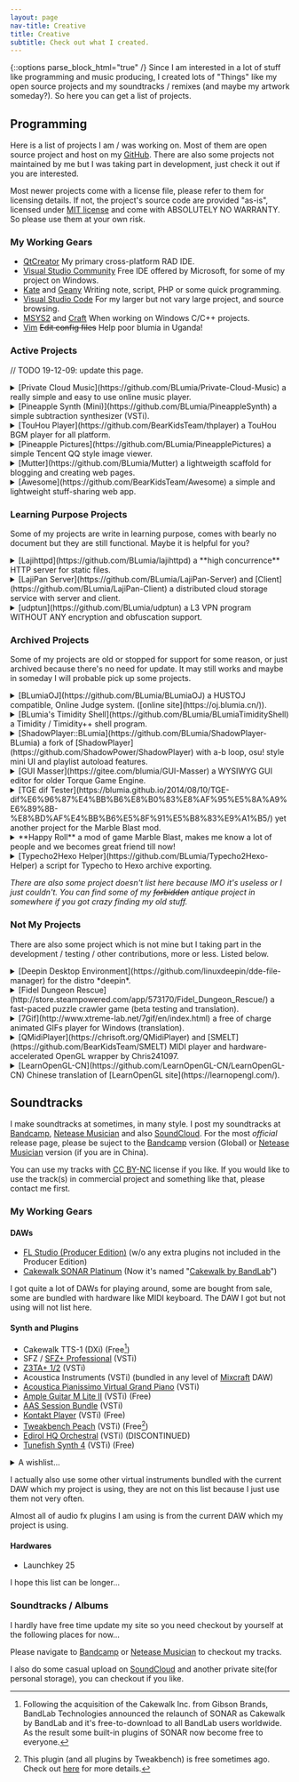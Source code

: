 ```yaml
---
layout: page
nav-title: Creative
title: Creative
subtitle: Check out what I created.
---
```

{::options parse_block_html="true" /}
Since I am interested in a lot of stuff like programming and music producing, I created lots of "Things" like my open source projects and my soundtracks / remixes (and maybe my artwork someday?). So here you can get a list of projects.

## Programming

Here is a list of projects I am / was working on. Most of them are open source project and host on my [GitHub](https://github.com/BLumia/). There are also some projects not maintained by me but I was taking part in development, just check it out if you are interested.

Most newer projects come with a license file, please refer to them for licensing details. If not, the project's source code are provided "as-is", licensed under [MIT license](https://opensource.org/licenses/MIT) and come with ABSOLUTELY NO WARRANTY. So please use them at your own risk. 

### My Working Gears

 - [QtCreator](https://www.qt.io/download-open-source/) My primary cross-platform RAD IDE.
 - [Visual Studio Community](https://www.visualstudio.com/vs/community/) Free IDE offered by Microsoft, for some of my project on Windows.
 - [Kate](https://kate-editor.org/get-it/) and [Geany](https://www.geany.org/) Writing note, script, PHP or some quick programming.
 - [Visual Studio Code](https://code.visualstudio.com/) For my larger but not vary large project, and source browsing.
 - [MSYS2](https://www.msys2.org/) and [Craft](https://community.kde.org/Craft) When working on Windows C/C++ projects.
 - [Vim](http://www.vim.org/) ~~Edit config files~~ Help poor blumia in Uganda!

### Active Projects

// TODO 19-12-09: update this page.

<details>
<summary markdown="span">[Private Cloud Music](https://github.com/BLumia/Private-Cloud-Music) a really simple and easy to use online music player.</summary>

Private Cloud Music, short for PCM. It's a really simple and easy to use online music player, designed for quick private music hosting and sharing.

The project contains a single PHP script to provide the PCM API (Actually there is also a [Go version](https://github.com/BLumia/CloudMusicGo)) and all you need to do is upload it and your music files.

[Jxpxxzj](https://github.com/jxpxxzj) also did a react version of PCM front-end, [check it out here](https://github.com/BearKidsTeam/private-music-react).

I also wrote an [Android client](https://github.com/BLumia/PCM-Droid) for support offline listening and multi-server switching, but since I'm new to android, that android app is just.. emm.. doesn't works like what I want.
</details>
<details>
<summary markdown="span">[Pineapple Synth (Mini)](https://github.com/BLumia/PineappleSynth) a simple subtraction synthesizer (VSTi).</summary>

This is a simple subtraction synthesizer, delivered as VSTi plugin for DAWs like Cakewalk SONAR, FL Studio and etc.

Since it's just a simple synthesizer, and the project need a redesign [for some reason](https://github.com/BLumia/PineappleSynth/issues/2). Future development may comes with another new repo(omit the "mini" word from the project name). But I don't have enough time to working on this, maybe someday..
</details>
<details>
<summary markdown="span">[TouHou Player](https://github.com/BearKidsTeam/thplayer) a TouHou BGM player for all platform.</summary>

Co-op project with [Chris241097](https://github.com/chirs241097) .

This is a TouHou BGM player for all platform, with directly support for Linux, tested under my laptop (running Arch linux and Windows 10) and chris' laptop (running Gentoo).

Thanks to [thpacth/thtk](https://github.com/thpatch/thtk/), this player support all majer version (>=th07) of TouHou game. And it's possible to run under Mac but I can't test it since I never have a Mac computer.
</details>
<details>
<summary markdown="span">[Pineapple Pictures](https://github.com/BLumia/PineapplePictures) a simple Tencent QQ style image viewer.</summary>

This is a very casual project for my personal use, and it just works under both Windows and [Archlinux](https://aur.archlinux.org/packages/pineapple-pictures-git/).

The reason of this project is just because the default image viewer under Windows cannot play gif animation and the UWP version of the new image viewer start so slow and it's too fat for me. Then when this project become usable, I found it also works fine under my Arch KDE desktop and feel it way more comfortable than using Gwenview.

Since this project is not for people other than me at all, I still list it here in case someone may like it.
</details>
<details>
<summary markdown="span">[Mutter](https://github.com/BLumia/Mutter) a lightweigth scaffold for blogging and creating web pages.</summary>

Mutter is a lightweight scaffold for blogging and creating web pages. It's free and open source, and it works on any hosts which provides a PHP enviroment like LAMP, WAMP, LNMP, etc.

Mutter is created for this site which you are visiting, and designed to be portable(so no composer, no extra plugin installation required) and hackable(means if you want to use it, you need to edit the source code to fit your need).
</details>
<details>
<summary markdown="span">[Awesome](https://github.com/BearKidsTeam/Awesome) a simple and lightweight stuff-sharing web app. </summary>

Awesome is a simple and lightweight stuff-sharing web app write in django.

The original purpose is create a site for easily stuff sharing, but it's still complex than I've ever thought. Maybe you can treat this as a half-archived project.
</details>

### Learning Purpose Projects

Some of my projects are write in learning purpose, comes with bearly no document but they are still functional. Maybe it is helpful for you?

<details>
<summary markdown="span">[Lajihttpd](https://github.com/BLumia/lajihttpd) a **high concurrence** HTTP server for static files.</summary>

This project's goal is write a **high concurrence** HTTP server for static files. Refer to the repo's README file for more details.
</details>
<details>
<summary markdown="span">[LajiPan Server](https://github.com/BLumia/LajiPan-Server) and [Client](https://github.com/BLumia/LajiPan-Client) a distributed cloud storage service with server and client.</summary>

This is a distributed cloud storage service (like dropbox, BaiduPCS, etc) with server and client. Server using a [GFS-like](https://en.wikipedia.org/wiki/Google_File_System) approach to implement a distributed file system, using [Moduo](https://github.com/chenshuo/muduo) for request handling. Client built with Qt.

Nearly no document(we got a [slide](https://blumia.github.io/LajiPan-Server/), but I don't think it's useful for you) and usage for this repo. I also almost forget how to use it. Dig into the source code if you really like.
</details>
<details>
<summary markdown="span">[udptun](https://github.com/BLumia/udptun) a L3 VPN program WITHOUT ANY encryption and obfuscation support.</summary>

This is actually a L3 Virtual Private Network program WITHOUT ANY encryption and obfuscation support.

There is a blog post(Chinese) for this repo. [See here](https://www.cnblogs.com/blumia/p/Make-a-simple-udp-tunnel-program.html).
</details>

### Archived Projects

Some of my projects are old or stopped for support for some reason, or just archived because there's no need for update. It may still works and maybe in someday I will probable pick up some projects.

<details>
<summary markdown="span">[BLumiaOJ](https://github.com/BLumia/BLumiaOJ) a HUSTOJ compatible, Online Judge system. ([online site](https://oj.blumia.cn/)).</summary>

This is a HUSTOJ compatible, Online Judge system's front-end. There is also an [online site](https://oj.blumia.cn/) for testing purpose.

Actually I was planning to write a judge core to make it become a fully functional Online Judge system, but for now I think it's not necessary to reinvent the wheel. So please use HUSTOJ's judge core or write your own, refer to the repo and check out the README file for more details.
</details>
<details>
<summary markdown="span">[BLumia's Timidity Shell](https://github.com/BLumia/BLumiaTimidityShell) a Timidity / Timidity++ shell program.</summary>

This is a Timidity / Timidity++ shell program. A simple GUI program for midi playback and batch midi->wav convert with timidity. The project started at about 4 years ago, quite old. I recently fixed some bug for my friend who want to use it, but since the codebase is ugly for now, I'm not going to continue develop this program.

If you are looking for a MIDI player with soundfont support, checkout [Chris241097/QMidiPlayer](https://github.com/chirs241097/QMidiPlayer), whick can run on both Linux and Windows.
</details>
<details>
<summary markdown="span">[ShadowPlayer::BLumia](https://github.com/BLumia/ShadowPlayer-BLumia) a fork of [ShadowPlayer](https://github.com/ShadowPower/ShadowPlayer) with a-b loop, osu! style mini UI and playlist autoload features.</summary>

It's a fork of [ShadowPlayer](https://github.com/ShadowPower/ShadowPlayer) by [ShadowPower](https://github.com/ShadowPower). With a-b loop, osu! style mini UI and playlist autoload features.

At that time I upload ShadowPlayer to GitHub, I didn't know how to use git, so I uploaded some compiled stuff inside the repo. Just ignore them is okay, I am a little bit lazy to do a clean up.

Fan fact: It is an archived project, but I am still using it under Windows till now! Maybe I am the only user since ShadowPower doesn't even use his version..
</details>
<details>
<summary markdown="span">[GUI Masser](https://gitee.com/blumia/GUI-Masser) a WYSIWYG GUI editor for older Torque Game Engine.</summary>

This is a WYSIWYG GUI editor for older Torque Game Engine(now it called Torque3D, I'm not going to link it here since GUI Masser may won't work with the new engine). The main purpose is write a GUI editor for the game Marble Blast to make modding easily. I and some of my friends were creating a mod named Happy Roll at that time.
</details>
<details>
<summary markdown="span">[TGE dif Tester](https://blumia.github.io/2014/08/10/TGE-dif%E6%96%87%E4%BB%B6%E8%B0%83%E8%AF%95%E5%8A%A9%E6%89%8B-%E8%BD%AF%E4%BB%B6%E5%8F%91%E5%B8%83%E9%A1%B5/) yet another project for the Marble Blast mod.</summary>

Yet another project for the Marble Blast mod. Source code... may upload someday.
</details>
<details>
<summary markdown="span">**Happy Roll** a mod of game Marble Blast, makes me know a lot of people and we becomes great friend till now!</summary>

A mod of the game Marble Blast.

For copyright reason I can't upload the game file here since it contains the original game's binary. And it ended with beta version with severial new gameplay modes, awesome levels and soundtracks.

We may release some of the content somedays, but not now. Also, if we comes up with a really great idea for making marble rolling game, this project may be picked up somedays, and comes with a brand new game, not a mod(to avoid copyright issue).

Thanks by the mod creating and another game Ballance, I knows a lot of people and we becomes great friend till now! In someway to say it changed my life!
</details>
<details>
<summary markdown="span">[Typecho2Hexo Helper](https://github.com/BLumia/Typecho2Hexo-Helper) a script for Typecho to Hexo archive exporting.</summary>

This is a helper script for people who wants to move his archives from Typecho to Hexo. I list this repo here because it's still very useful if you want to do that.

This script will save your archives with YAML [Front-matter](https://hexo.io/docs/front-matter.html) for hexo or other blogging engine like [Jekyll](https://jekyllrb.com/) or [Mutter](https://github.com/BLumia/Mutter)!
</details>

*There are also some project doesn't list here because IMO it's useless or I just couldn't. You can find some of my ~~forbidden~~ antique project in somewhere if you got crazy finding my old stuff.*

### Not My Projects

There are also some project which is not mine but I taking part in the development / testing / other contributions, more or less. Listed below.

<details>
<summary markdown="span">[Deepin Desktop Environment](https://github.com/linuxdeepin/dde-file-manager) for the distro *deepin*.</summary>

Deepin Desktop Environment, or DDE, is a linux desktop enviroment mainly designed for the distro [Deepin](https://distrowatch.com/table.php?distribution=deepin) (be aware, this linked to the distrowatch site) but also available under Archlinux, Fedora, Gentoo and other linux distro. I used to take part in maintain DDE componments include DTK and some DDE apps like Deepin File Manager.

Actually I **was** an fulltime employee in Wuhan Deepin Technology Co.,Ltd. , and that's what I did mainly works on. I also managed to review and help merge some community patches from GitHub, but due to some internal reason, not all community patches can get merged into the main codebase...
</details>

<details>
<summary markdown="span">[Fidel Dungeon Rescue](http://store.steampowered.com/app/573170/Fidel_Dungeon_Rescue/) a fast-paced puzzle crawler game (beta testing and translation).</summary>

Fidel Dungeon Rescue is a fast-paced puzzle crawler game. I helped do beta testing and zh-CN translation.
</details>
<details>
<summary markdown="span">[7Gif](http://www.xtreme-lab.net/7gif/en/index.html) a free of charge animated GIFs player for Windows (translation).</summary>

7Gif is a free of charge, features filled, easy to use and multilanguage animated GIFs player for Windows. I helped do beta testing and zh-CN translation.
</details>
<details>
<summary markdown="span">[QMidiPlayer](https://chrisoft.org/QMidiPlayer) and [SMELT](https://github.com/BearKidsTeam/SMELT) MIDI player and hardware-accelerated OpenGL wrapper by Chris241097.</summary>

These project created by Chris241097 is quite awesome, ~~I did taking part in but just really a little work, few lines of code~~ (no longer true since my crappy code get removed during updates, but I'll still leave this project here since it's very good, and-). I write these project into this because I hope I can contribute to the project in upcoming future.
</details>
<details>
<summary markdown="span">[LearnOpenGL-CN](https://github.com/LearnOpenGL-CN/LearnOpenGL-CN) Chinese translation of [LearnOpenGL site](https://learnopengl.com/).</summary>

Chinese translation of [LearnOpenGL site](https://learnopengl.com/)

Since I am learning OpenGL before, I read the tutorial from here, and found some translation issue. To help more other people with better translation, I did join the translation group and do fix mistakes when I got free time.
</details>
 
## Soundtracks

I make soundtracks at sometimes, in many style. I post my soundtracks at [Bandcamp](https://blumia.bandcamp.com/), [Netease Musician](https://music.163.com/artist/album?id=12194546) and also [SoundCloud](https://soundcloud.com/blumia/tracks). For the most *official* release page, please be suject to the [Bandcamp](https://blumia.bandcamp.com/) version (Global) or [Netease Musician](https://music.163.com/artist/album?id=12194546) version (if you are in China).

You can use my tracks with [CC BY-NC](https://creativecommons.org/licenses/by-nc/3.0/) license if you like. If you would like to use the track(s) in commercial project and something like that, please contact me first.

### My Working Gears

#### DAWs

 - [FL Studio (Producer Edition)](https://www.image-line.com/flstudio/) (w/o any extra plugins not included in the Producer Edition)
 - [Cakewalk SONAR Platinum](http://www.cakewalk.com/Products/SONAR) (Now it's named "[Cakewalk by BandLab](https://cakewalk.bandlab.com/)")

I got quite a lot of DAWs for playing around, some are bought from sale, some are bundled with hardware like MIDI keyboard. The DAW I got but not using will not list here.
 
#### Synth and Plugins

 - Cakewalk TTS-1 (DXi) (Free[^1])
 - SFZ / [SFZ+ Professional](https://www.cakewalk.com/Products/sfz) (VSTi)
 - [Z3TA+ 1/2](https://www.cakewalk.com/products/z3ta/) (VSTi)
 - Acoustica Instruments (VSTi) (bundled in any level of [Mixcraft](https://www.acoustica.com/mixcrafths/) DAW)
 - [Acoustica Pianissimo Virtual Grand Piano](https://www.acoustica.com/pianissimo/) (VSTi)
 - [Ample Guitar M Lite II](http://www.amplesound.net/cn/pro-pd.asp?id=7) (VSTi) (Free)
 - [AAS Session Bundle](https://www.applied-acoustics.com/session-bundle/) (VSTi)
 - [Kontakt Player](https://www.native-instruments.com/en/products/komplete/samplers/kontakt-6-player/) (VSTi) (Free)
 - [Tweakbench Peach](https://www.tweakbench.com/vst-plugins/peach) (VSTi) (Free[^2])
 - [Edirol HQ Orchestral](https://www.roland.com/global/products/hq_orchestral/) (VSTi) (DISCONTINUED)
 - [Tunefish Synth 4](https://www.tunefish-synth.com/) (VSTi) (Free)

<details>
<summary markdown="span">A wishlist...</summary>
 - [KORG Collection 2 - M1](https://korg.shop/korg-collection-m1.html) (VSTi) (Known lowest price at $39.99)
 - [True Piano](http://www.truepianos.com/) (VSTi)
 - [Strum GS-2](https://www.applied-acoustics.com/strum-gs-2/) (VSTi)
 - [Roland Sound Canvas VA](https://www.roland.com/global/products/sound_canvas_va/) (VSTi)
</details>

I actually also use some other virtual instruments bundled with the current DAW which my project is using, they are not on this list because I just use them not very often.

Almost all of audio fx plugins I am using is from the current DAW which my project is using.

#### Hardwares

 - Launchkey 25

I hope this list can be longer...

### Soundtracks / Albums

I hardly have free time update my site so you need checkout by yourself at the following places for now...

Please navigate to [Bandcamp](https://blumia.bandcamp.com/) or [Netease Musician](https://music.163.com/artist/album?id=12194546) to checkout my tracks.

I also do some casual upload on [SoundCloud](https://soundcloud.com/blumia/tracks) and another private site(for personal storage), you can checkout if you like.

[^1]: Following the acquisition of the Cakewalk Inc. from Gibson Brands, BandLab Technologies announced the relaunch of SONAR as Cakewalk by BandLab and it's free-to-download to all BandLab users worldwide. As the result some built-in plugins of SONAR now become free to everyone.
[^2]: This plugin (and all plugins by Tweakbench) is free sometimes ago. Check out [here](https://web.archive.org/web/20170804143220/http://www.tweakbench.com:80/archives) for more details.
